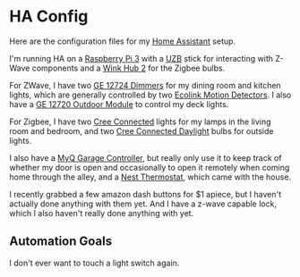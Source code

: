 # HA Config

Here are the configuration files for my [Home Assistant](https://home-assistant.io/) setup.

I'm running HA on a [Raspberry Pi 3](https://smile.amazon.com/gp/product/B01CDVSBPO/ref=oh_aui_detailpage_o06_s00?ie=UTF8&psc=1) with a [UZB](https://smile.amazon.com/gp/product/B00QJEY6OC/ref=oh_aui_detailpage_o06_s00?ie=UTF8&psc=1) stick for interacting with Z-Wave components and a [Wink Hub 2](https://smile.amazon.com/gp/product/B01KW8WGZQ/ref=oh_aui_search_detailpage?ie=UTF8&psc=1) for the Zigbee bulbs.

For ZWave, I have two [GE 12724 Dimmers](https://smile.amazon.com/gp/product/B006LQFHN2/ref=oh_aui_detailpage_o00_s00?ie=UTF8&psc=1) for my dining room and kitchen lights, which are generally controlled by two [Ecolink Motion Detectors](https://smile.amazon.com/gp/product/B01MQXXG0I/ref=oh_aui_detailpage_o01_s00?ie=UTF8&psc=1).  I also have a [GE 12720 Outdoor Module](https://smile.amazon.com/gp/product/B0013V8K3O/ref=oh_aui_detailpage_o03_s00?ie=UTF8&psc=1) to control my deck lights.

For Zigbee, I have two [Cree Connected](https://smile.amazon.com/gp/product/B01701DKVM/ref=oh_aui_detailpage_o02_s00?ie=UTF8&psc=1) lights for my lamps in the living room and bedroom, and two [Cree Connected Daylight](https://smile.amazon.com/gp/product/B01701DL7A/ref=oh_aui_detailpage_o02_s00?ie=UTF8&psc=1) bulbs for outside lights.

I also have a [MyQ Garage Controller](https://smile.amazon.com/Chamberlain-MYQ-G0201-MyQ-Garage-Controls-Smartphone/dp/B00EAD65UW/ref=sr_1_1?s=hi&ie=UTF8&qid=1493026683&sr=1-1&keywords=myq), but really only use it to keep track of whether my door is open and occasionally to open it remotely when coming home through the alley, and a [Nest Thermostat](https://smile.amazon.com/Nest-Learning-Thermostat-Generation-Amazon/dp/B0131RG6VK/ref=sr_1_2?ie=UTF8&qid=1493027233&sr=8-2&keywords=nest), which came with the house.

I recently grabbed a few amazon dash buttons for $1 apiece, but I haven't actually done anything with them yet.  And I have a z-wave capable lock, which I also haven't really done anything with yet.

## Automation Goals

I don't ever want to touch a light switch again.
